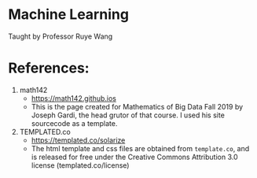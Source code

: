 # Machine Learning
Taught by Professor Ruye Wang

# References:
  1. math142
      * https://math142.github.ios
      * This is the page created for Mathematics of Big Data Fall 2019 by
      Joseph Gardi, the head grutor of that course. I used his site sourcecode as 
      a template. 
  2. TEMPLATED.co
      * https://templated.co/solarize
      * The html template and css files are obtained from `template.co`, and
      is released for free under the Creative Commons Attribution 3.0 license (templated.co/license)

